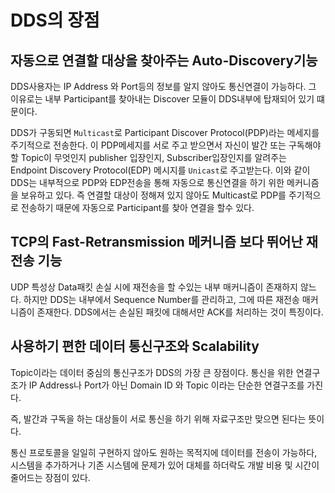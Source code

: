 # DDS의 장점

## 자동으로 연결할 대상을 찾아주는 Auto-Discovery기능

DDS사용자는 IP Address 와 Port등의 정보를 알지 않아도 통신연결이 가능하다. 그 이유로는 내부 Participant를 찾아내는 Discover 모듈이 DDS내부에 탑재되어 있기 떄문이다.

DDS가 구동되면 `Multicast`로 Participant Discover Protocol(PDP)라는 메세지를 주기적으로 전송한다. 이 PDP메세지를 서로 주고 받으면서 자신이 발간 또는 구독해야 할 Topic이 무엇인지 publisher 입장인지, Subscriber입장인지를 알려주는 Endpoint Discovery Protocol(EDP) 메시지를 `Unicast`로 주고받는다. 이와 같이 DDS는 내부적으로 PDP와 EDP전송을 통해 자동으로 통신연결을 하기 위한 메커니즘을 보유하고 있다. 즉 연결할 대상이 정해져 있지 않아도 Multicast로 PDP를 주기적으로 전송하기 때문에 자동으로 Participant를 찾아 연결을 할수 있다.

## TCP의 Fast-Retransmission 메커니즘 보다 뛰어난 재전송 기능

UDP 특성상 Data패킷 손실 시에 재전송을 할 수있는 내부 매커니즘이 존재하지 않느다. 하지만 DDS는 내부에서 Sequence Number를 관리하고, 그에 따른 재전송 매커니즘이  존재한다. DDS에서는 손실된 패킷에 대해서만 ACK를 처리하는 것이 특징이다.

## 사용하기 편한 데이터 통신구조와 Scalability

Topic이라는 데이터 중심의 통신구조가 DDS의 가장 큰 장점이다. 통신을 위한 연결구조가 IP Address나 Port가 아닌 Domain ID 와 Topic 이라는 단순한 연결구조를 가진다.

즉, 발간과 구독을 하는 대상들이 서로 통신을 하기 위해 자료구조만 맞으면 된다는 뜻이다.

통신 프로토콜을 일일히 구현하지 않아도 원하는 목적지에 데이터를 전송이 가능하다, 시스템을 추가하거나 기존 시스템에 문제가 있어 대체를 하더락도 개발 비용 및 시간이 줄어드는 장점이 있다.
